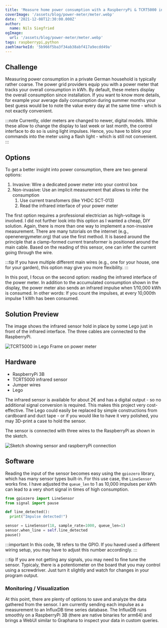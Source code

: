 ```yaml
---
title: 'Measure home power consumption with a RaspberryPi & TCRT5000 infrared sensor'
coverImage: '/assets/blog/power-meter/meter.webp'
date: '2021-12-08T12:30:00.000Z'
author:
  name: Nils Siegfried
ogImage:
  url: '/assets/blog/power-meter/meter.webp'
tags: raspberrypi,python
zaehlmarkeId: '5b966f5ba3f34ab38abf417a9ecdd49a'
---
```


## Challenge

Measuring power consumption in a private German household is typically rather coarse. The power grid providers equip you with a power meter that tracks your overall consumption in kWh.
By default, these meters display the overall consumption since installation. If you want to know more details, for example your average daily consumption during summer months your best guess 
would be to note the value every day at the same time - which is not exactly convenient.

:::note
Currently, older meters are changed to newer, digital models. While these allow to change the display to last week or last month, the control interface to do so is using light impulses. 
Hence, you have to blink your commands into the meter using a flash light - which is still not convenient.
:::

## Options

To get a better insight into power consumption, there are two general options:

1. Invasive: Wire a dedicated power meter into your control box
1. Non-invasive: Use an implicit measurement that allows to infer the consumption
    1. Use current transfomers (like YHDC SCT-013)
    1. Read the infrared interface of your power meter

The first option requires a professional electrician as high-voltage is involved. I did not further look into this option as I wanted a cheap, DIY solution. Again, there is more than one way to implement
a non-invasive measurement. There are many tutorials on the internet (e.g., openenergymeter.org) that use the first method. It is based around the principle that a clamp-formed current transformer is positioned around the main cable. Based on the reading of this sensor, one can infer the current going through the wire. 

:::tip
If you have multiple different main wires (e.g., one for your house, one for your garden), this option may give you more flexibility.
:::

In this post, I focus on the second option: reading the infrared interface of the power meter. In addition to the accumulated consumption shown in the display, the power meter also sends an infrared impulse when 1/10,000 kWh is consumed. In other words: If you count the impulses, at every 10,000th impulse 1 kWh has been consumed.

## Solution Preview

The image shows the infrared sensor hold in place by some Lego just in front of the infrared interface. The three cables are connected to the RaspberryPi.

![TCRT5000 in Lego Frame on power meter](/assets/blog/power-meter/newmeter.webp)

## Hardware

* RaspberryPi 3B
* TCRT5000 infrared sensor
* Jumper wires
* Lego

The infrared sensor is available for about 2€ and has a digital output - so no additional signal conversion is required. This makes this project very cost-effective. The Lego could easily be replaced by 
simple constructions from cardboard and duct tape - or if you would like to have it very polished, you may 3D-print a case to hold the sensor.

The sensor is connected with three wires to the RaspberryPi as shown in the sketch.

![Sketch showing sensor and raspberryPi connection](/assets/blog/power-meter/sketch.webp)

## Software

Reading the input of the sensor becomes easy using the `gpiozero` library, which has many sensor types built-in. For this use case, the `LineSensor` works fine. I have adjusted the `queue_len` to 1 as 
10,000 impulses per kWh can lead to a very short signal in times of high consumption. 

```python
from gpiozero import LineSensor
from signal import pause

def line_detected():
  print("Impulse detected!")

sensor = LineSensor(18, sample_rate=1000, queue_len=1)
sensor.when_line = self.line_detected
pause()
```

:::important
In this code, 18 refers to the GPIO. If you haved used a different wiring setup, you may have to adjust this number accordingly.
:::

:::tip
If you are not getting any signals, you may need to fine tune the sensor. Typicaly, there is a potentiometer on the board that you may control using a screwdriver. Just turn it slightly and watch for 
changes in your program output.

### Monitoring / Visualization

At this point, there are plenty of options to save and analyze the data gathered from the sensor. I am currently sending each impulse as a measurement to an InfluxDB time series database. The InfluxDB runs smoothly on a RaspberryPi 3B (there are native binaries for arm64) and brings a WebUI similar to Graphana to inspect your data in custom queries.
